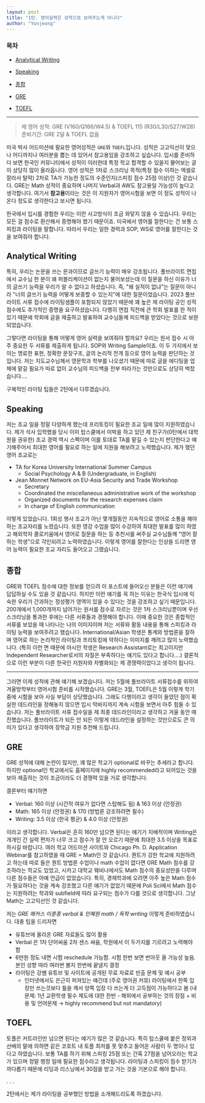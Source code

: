 ```yaml
---
layout: post
title: "1탄. 영어실력은 성적으로 보여주는게 아니다"
author: "Yunjeong"
---
```


### 목차
- [Analytical Writing](##Analytical-Writing)
- [Speaking](##Speaking)
- [종합](##종합)

- [GRE](##GRE)
- [TOEFL](##TOEFL)

---

> 제 영어 성적: GRE (V160/Q166/W4.5) & TOEFL 115 (R30/L30/S27/W28)  
> 준비기간: GRE 2달 & TOEFL 없음


미국 박사 어드미션에 필요한 영어성적은 `GRE`와 `TOEFL`입니다. 성적은 고고익선이 맞으나 어디까지나 여러분을 뽑는 데 있어서 참고용임을 강조하고 싶습니다. 입시를 준비하다 보면 한국인 커뮤니티에서 성적이 이러한데 특정 학교 합격할 수 있을지 물어보는 글이 상당히 많이 올라옵니다. 영어 성적은 1차로 스크리닝 목적(특정 점수 이하는 엑셀로 잘라서 탈락) 2차로 TA가 가능한 정도의 수준인지(스피킹 점수 25점 이상)인 것 같습니다. GRE는 Math 성적이 중요하며 나머지 Verbal과 AW도 참고용일 가능성이 높다고 생각합니다. 여기서 **참고용**이라는 것은 이 지원자가 영어시험을 보면 이 정도 성적이 나온다 정도로 생각한다고 보시면 됩니다.

한국에서 입시를 경험한 우리는 이런 사고방식이 조금 와닿지 않을 수 있습니다. 우리는 모든 걸 점수로 환산해서 증명해야 했기 때문이죠. 미국에서 영어를 잘한다는 건 보통 스피킹과 라이팅을 말합니다. 따라서 우리는 일한 경력과 SOP, WS로 영어를 잘한다는 것을 보여줘야 합니다.

## Analytical Writing

특히, 우리는 논문을 쓰는 문과이므로 글쓰기 능력이 매우 강조됩니다. 풀브라이트 면접에서 교수님 한 분이 왜 퍼블리케이션이 없는지 물어보셨는데 이 질문을 하신 이유가 너의 글쓰기 능력을 우리가 알 수 없다고 하셨습니다. 즉, "왜 실적이 없냐"는 질문이 아니라 "너의 글쓰기 능력을 어떻게 보증할 수 있는지"에 대한 질문이었습니다. 2023 풀브라이트 서류 접수에 라이팅샘플이 포함되지 않았기 때문에 꽤 높은 제 라이팅 공인 성적 점수에도 추가적인 증명을 요구하셨습니다. 다행히 면접 직전에 큰 학회 발표를 한 적이 있기 때문에 학회에 글을 제출하고 발표하여 교수님들께 피드백을 받았다는 것으로 보완되었습니다.

그렇다면 라이팅을 통해 어떻게 영어 실력을 보여줘야 할까요? 우리는 원서 접수 시 아주 중요한 두 서류를 제출하게 됩니다. SOP와 Writing Sample이죠. 이 두 가지에서 보이는 명료한 표현, 정확한 문장구조, 글의 논리적 전개 등으로 영어 능력을 판단하는 것입니다. 저는 지도교수님께서 영문학과 학부를 나오셨기 때문에 따로 글을 에디팅을 업체에 맡길 필요가 따로 없이 교수님의 피드백을 전부 따라가는 것만으로도 상당히 벅찼습니다….

구체적인 라이팅 팁들은 2탄에서 다루겠습니다. 

## Speaking

저는 조교 일을 정말 다양하게 했는데 프리토킹이 필요한 조교 일에 많이 지원하였습니다. 제가 석사 입학했을 당시 이미 탑스쿨에서 미박을 하고 있던 제 친구가(0탄에서 대학원을 권유한) 조교 경력 역시 스펙이며 이를 토대로 TA를 맡길 수 있는지 판단한다고 얘기해주어서 최대한 영어를 필요로 하는 일에 지원을 해보려고 노력했습니다. 제가 했던 영어 조교로는

- TA for Korea University International Summer Campus
  - Social Psychology A & B (Undergraduate, in English)
- Jean Monnet Network on EU-Asia Security and Trade Workshop
  - Secretary
  - Coordinated the miscellaneous administrative work of the workshop
  - Organized documents for the research expenses claim
  - In charge of English communication

이렇게 있었습니다. 1회성 행사 조교가 아닌 몇개월동안 지속적으로 영어로 소통을 해야 하는 조교자리를 노렸습니다. 또한 영강 수업을 많이 수강하여 최대한 발표를 많이 하였고 해외학자 콜로키움에서 영어로 질문을 하는 등 추천서를 써주실 교수님들께 "영어 잘하는 학생"으로 각인되려고 노력하였습니다. 이렇게 영어를 잘한다는 인상을 드리면 영어 능력이 필요한 조교 자리도 들어오고 그랬습니다. 

## 종합

GRE와 TOEFL 점수에 대한 정보를 얻으려 이 포스트에 들어오신 분들은 이런 얘기에 답답하실 수도 있을 것 같습니다. 하지만 이런 얘기를 꼭 하는 이유는 한국식 입시에 익숙한 우리가 간과하는 정성평가 영역이 있을 수 있다는 것을 강조하고 싶기 때문입니다. 200개에서 1,000개까지 넘어가는 원서를 점수로 자르는 것은 1차 스크리닝뿐이며 우선 스크리닝을 통과한 후에는 다른 서류들과 경쟁해야 합니다. 이때 중요한 것은 종합적인 서류를 보았을 때 나타나는 나의 이미지이며 저는 서류와 활동 내용을 통해 스피킹과 라이팅 능력을 보여주려고 했습니다. International/Asian 학생은 통계와 방법론을 잘하며 영어로 하는 논리적인 라이팅과 프리토킹에 약하다는 이미지를 깨려고 많이 노력했습니다. (특히 이런 면 때문에 아시안 학생은 Research Assistant로는 최고이지만 Independent Researcher로서의 자질은 부족하다는 얘기도 있다고 합니다….) 결론적으로 이런 부분이 다른 한국인 지원자와 차별화되는 제 경쟁력이었다고 생각이 됩니다.

---

그러면 이제 성적에 관해 얘기해 보겠습니다. 저는 5월에 풀브라이트 서류접수를 위하여 겨울방학부터 영어시험 준비를 시작했습니다. GRE는 3월, TOEFL은 5월 이렇게 학기 중에 시험을 보아 사실 부담이 상당했습니다. 그래도 다행이라고 생각이 들었던 점이 확실한 데드라인을 정해놓지 않으면 입시 막바지까지 계속 시험을 보면서 아주 힘들 수 있습니다. 저는 풀브라이트 서류 접수일을 제 최종 데드라인이라고 생각하고 겨울 동안 매진했습니다. 풀브라이트가 되든 안 되든 이렇게 데드라인을 설정하는 것만으로도 큰 의미가 있다고 생각하여 장학금 지원 추천해 드립니다.

## GRE

GRE 성적에 대해 논란이 많지만, 꽤 많은 학교가 optional로 바꾸는 추세라고 합니다. 하지만 optional인 학교에서도 홈페이지에 highly recommended라고 되어있는 것을 보아 제출하는 것이 조금이라도 더 경쟁력 있을 거로 생각합니다. 

결론부터 얘기하면 

- Verbal: 160 이상 (시간적 여유가 없다면 스탑해도 됨) & 163 이상 (안정권)
- Math: 165 이상 (안정권) & 170 (방법론 강조하려면 필수)
- Writing: 3.5 이상 (한국 평균) & 4.0 이상 (안정권)

이라고 생각합니다. Verbal은 흔히 160만 넘으면 된다는 얘기가 지배적이며 Writing은 개개인 간 실력 편차가 너무 크고 점수가 잘 안 오르기 때문에 최대한 3.5 이상을 목표로 하시길 바랍니다. 여러 학교 어드미션 사이트와 Chicago Ph. D. Application Webinar를 참고하였을 때 GRE = Math인 것 같습니다. 퀀트가 강한 학교에 지원하려고 하는데 따로 들은 퀀트 방법론 수업이나 math 수업이 없다면 GRE Math 점수를 강조하라는 학교도 있었고, 시카고 대학교 웨비나에서도 Math 점수의 중요성만을 다루며 다른 점수들은 아예 언급이 없었습니다. 특히, 경제학과에 오려면 아주 높은 Math 점수가 필요하다는 것을 계속 강조했고 다른 얘기가 없었기 때문에 Poli Sci에서 Math 점수는 지원하려는 학과와 subfield에 따라 요구되는 점수가 다를 것으로 생각합니다. 그냥 Math는 고고익선인 것 같습니다. 

저는 *GRE 해커스 이훈종 verbal & 민혜원 math / 독학 writing* 이렇게 준비하였습니다. 대충 팁을 드리자면
- 유튜브에 올라온 GRE 자료들도 많이 활용
- Verbal 은 1차 단어싸움 2차 센스 싸움, 학원에서 이 두가지를 기르려고 노력해야 함
- 6만원 정도 내면 시험 reschedule 가능함. 시험 한번 보면 번아웃 올 가능성 높음. 본인 성향 따라 여러번 볼지 한번에 끝낼지 결정
- 라이팅은 강쌤 유튜브 및 사이트에 공개된 무료 자료로 빈출 문제 및 예시 공부
  - 인터넷에서도 은근히 퍼져있는 얘긴데 (주로 영어권 커뮤) 라이팅에서 한쪽 입장만 쓰는것보다 틀을 깨서 양쪽 입장 다 쓰는게 더 고득점이 가능하다고 봄 (내 문제: 1년 교환학생 필수 제도에 대한 찬반 - 해외에서 공부하는 것의 장점 + 비용 및 언어문제 → highly recommend but not mandatory)

## TOEFL

토플은 커트라인만 넘으면 된다는 얘기가 많은 것 같습니다. 특히 탑스쿨에 붙은 정외과 선배의 말에 의하면 같은 코호트 내 토플 최저를 못 맞추고 들어온 사람이 두 명이나 있다고 하였습니다. 보통 TA를 하기 위해 스피킹 25점 또는 간혹 27점을 넘어오라는 학교가 있으며 정말 행정 일에 필요한 점수라고 생각됩니다. 라이팅과 스피킹이 점수 받기가 까다롭기 때문에 리딩과 리스닝에서 30점을 받고 가는 것을 기본으로 해야 합니다.

.
.
.

2탄에서는 제가 라이팅을 공부했던 방법을 소개해드리도록 하겠습니다. 










